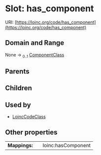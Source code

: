 
# Slot: has_component




URI: [https://loinc.org/code/has_component](https://loinc.org/code/has_component)


## Domain and Range

None &#8594;  <sub>0..1</sub> [ComponentClass](ComponentClass.md)

## Parents


## Children


## Used by

 * [LoincCodeClass](LoincCodeClass.md)

## Other properties

|  |  |  |
| --- | --- | --- |
| **Mappings:** | | loinc:hasComponent |

